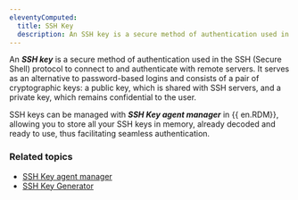 ```yaml
---
eleventyComputed:
  title: SSH Key
  description: An SSH key is a secure method of authentication used in SSH (Secure Shell) protocol to connect and authenticate to remote servers. 
---
```

An ***SSH key*** is a secure method of authentication used in the SSH (Secure Shell) protocol to connect to and authenticate with remote servers. It serves as an alternative to password-based logins and consists of a pair of cryptographic keys: a public key, which is shared with SSH servers, and a private key, which remains confidential to the user.

SSH keys can be managed with ***SSH Key agent manager*** in {{ en.RDM}}, allowing you to store all your SSH keys in memory, already decoded and ready to use, thus facilitating seamless authentication.

### Related topics 

* [SSH Key agent manager](/rdm/windows/commands/tools/tools/key-agent-manager/)
* [SSH Key Generator](/rdm/windows/commands/tools/generators/ssh-key/)

